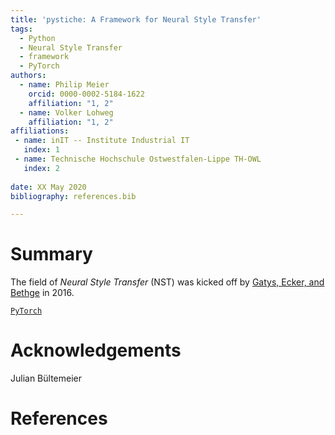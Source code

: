 ```yaml
---
title: 'pystiche: A Framework for Neural Style Transfer'
tags:
  - Python
  - Neural Style Transfer
  - framework
  - PyTorch
authors:
  - name: Philip Meier
    orcid: 0000-0002-5184-1622
    affiliation: "1, 2"
  - name: Volker Lohweg
    affiliation: "1, 2"
affiliations:
 - name: inIT -- Institute Industrial IT
   index: 1
 - name: Technische Hochschule Ostwestfalen-Lippe TH-OWL
   index: 2
   
date: XX May 2020
bibliography: references.bib

---
```


# Summary

The field of _Neural Style Transfer_ (NST) was kicked off by [Gatys, Ecker, and Bethge](@GEB2016) in 2016.

[`PyTorch`](@PGM+2019)

# Acknowledgements

Julian Bültemeier

# References
